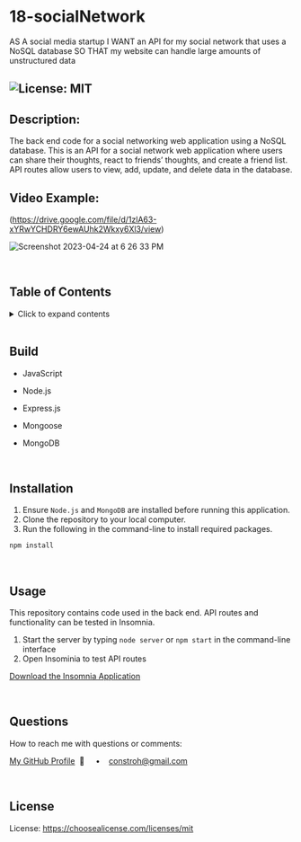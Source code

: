 # 18-socialNetwork

AS A social media startup I WANT an API for my social network that uses a NoSQL database SO THAT my website can handle large amounts of unstructured data

## ![License: MIT](https://img.shields.io/badge/License-MIT-yellow.svg)

## **Description:**

The back end code for a social networking web application using a NoSQL database. This is an API for a social network web application where users can share their thoughts, react to friends’ thoughts, and create a friend list. API routes allow users to view, add, update, and delete data in the database.

## **Video Example:**

(https://drive.google.com/file/d/1zlA63-xYRwYCHDRY6ewAUhk2Wkxy6Xl3/view)

![Screenshot 2023-04-24 at 6 26 33 PM](https://user-images.githubusercontent.com/117555071/234358652-2e529bbb-369a-4435-a478-680d6b45ea7a.png)

  <br/>

## **Table of Contents**

  <details>
  <summary>Click to expand contents</summary>

### [Build](#Build)

### [Description](#Description)

### [Installation](#Installation)

### [Usage](#Usage)

### [Questions](#Questions)

### [License](#License)

  </details>

  <br/>

## **Build**

- JavaScript
- Node.js
- Express.js
- Mongoose
- MongoDB

  <br/>

## **Installation**

1. Ensure `Node.js` and `MongoDB` are installed before running this application.
1. Clone the repository to your local computer.
1. Run the following in the command-line to install required packages.

```md
npm install
```

  <br/>
  
  ## **Usage**
  This repository contains code used in the back end. API routes and functionality can be tested in Insomnia.

1. Start the server by typing `node server` or `npm start` in the command-line interface
2. Open Insominia to test API routes

[Download the Insomnia Application](https://insomnia.rest/)

  <br/>

## **Questions**

How to reach me with questions or comments:

[My GitHub Profile](https://github.com/connbstro)&nbsp; 📂 &nbsp;&nbsp;&nbsp; • &nbsp;&nbsp;&nbsp;constroh@gmail.com&nbsp;

  <br/>

## **License**

License: https://choosealicense.com/licenses/mit
